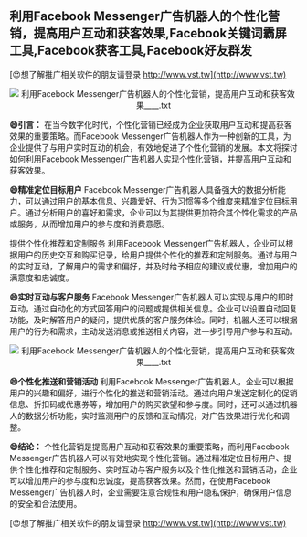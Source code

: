 ## **利用Facebook Messenger广告机器人的个性化营销，提高用户互动和获客效果,Facebook关键词霸屏工具,Facebook获客工具,Facebook好友群发**

[😍想了解推广相关软件的朋友请登录 http://www.vst.tw](http://www.vst.tw)

 <center><img src="https://vst.tw/MP4/tuiguang/png/1.png" alt="利用Facebook Messenger广告机器人的个性化营销，提高用户互动和获客效果____.txt"></center>

**😄引言：**
在当今数字化时代，个性化营销已经成为企业获取用户互动和提高获客效果的重要策略。而Facebook Messenger广告机器人作为一种创新的工具，为企业提供了与用户实时互动的机会，有效地促进了个性化营销的发展。本文将探讨如何利用Facebook Messenger广告机器人实现个性化营销，并提高用户互动和获客效果。

**😄精准定位目标用户**
Facebook Messenger广告机器人具备强大的数据分析能力，可以通过用户的基本信息、兴趣爱好、行为习惯等多个维度来精准定位目标用户。通过分析用户的喜好和需求，企业可以为其提供更加符合其个性化需求的产品或服务，从而增加用户的参与度和消费意愿。

提供个性化推荐和定制服务
利用Facebook Messenger广告机器人，企业可以根据用户的历史交互和购买记录，给用户提供个性化的推荐和定制服务。通过与用户的实时互动，了解用户的需求和偏好，并及时给予相应的建议或优惠，增加用户的满意度和忠诚度。

**😄实时互动与客户服务**
Facebook Messenger广告机器人可以实现与用户的即时互动，通过自动化的方式回答用户的问题或提供相关信息。企业可以设置自动回复功能，及时解答用户的疑问，提供优质的客户服务体验。同时，机器人还可以根据用户的行为和需求，主动发送消息或推送相关内容，进一步引导用户参与和互动。

 <center><img src="https://vst.tw/MP4/tuiguang/png/3.png" alt="利用Facebook Messenger广告机器人的个性化营销，提高用户互动和获客效果____.txt"></center>

**😄个性化推送和营销活动**
利用Facebook Messenger广告机器人，企业可以根据用户的兴趣和偏好，进行个性化的推送和营销活动。通过向用户发送定制化的促销信息、折扣码或优惠券等，增加用户的购买欲望和参与度。同时，还可以通过机器人的数据分析功能，实时监测用户的反馈和互动情况，对广告效果进行优化和调整。

**😄结论：**
个性化营销是提高用户互动和获客效果的重要策略，而利用Facebook Messenger广告机器人可以有效地实现个性化营销。通过精准定位目标用户、提供个性化推荐和定制服务、实时互动与客户服务以及个性化推送和营销活动，企业可以增加用户的参与度和忠诚度，提高获客效果。然而，在使用Facebook Messenger广告机器人时，企业需要注意合规性和用户隐私保护，确保用户信息的安全和合法使用。

[😍想了解推广相关软件的朋友请登录 http://www.vst.tw](http://www.vst.tw)



